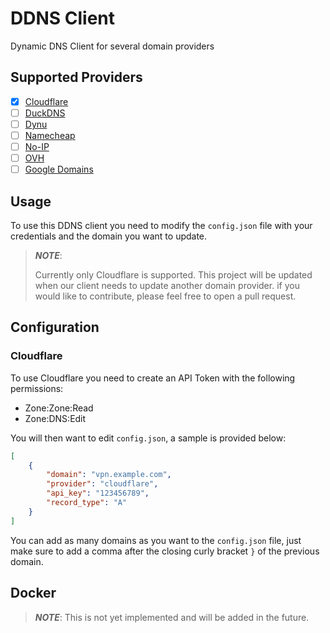 # DDNS Client
Dynamic DNS Client for several domain providers

## Supported Providers
- [x] [Cloudflare](https://www.cloudflare.com/)
- [ ] [DuckDNS](https://www.duckdns.org/)
- [ ] [Dynu](https://www.dynu.com/)
- [ ] [Namecheap](https://www.namecheap.com/)
- [ ] [No-IP](https://www.noip.com/)
- [ ] [OVH](https://www.ovh.com/)
- [ ] [Google Domains](https://domains.google.com/)

## Usage
To use this DDNS client you need to modify the `config.json` file with your credentials and the domain you want to update.

> *__NOTE__*:
>
> Currently only Cloudflare is supported. This project will be updated when our client needs to update another domain provider. if you would like to contribute, please feel free to open a pull request.

## Configuration

### Cloudflare
To use Cloudflare you need to create an API Token with the following permissions:
- Zone:Zone:Read
- Zone:DNS:Edit

You will then want to edit `config.json`, a sample is provided below:
```json
[
    {
        "domain": "vpn.example.com",
        "provider": "cloudflare",
        "api_key": "123456789",
        "record_type": "A"
    }
]
```

You can add as many domains as you want to the `config.json` file, just make sure to add a comma after the closing curly bracket `}` of the previous domain.

## Docker

> *__NOTE__*: This is not yet implemented and will be added in the future.


